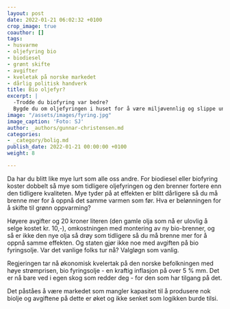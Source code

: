 ```yaml
---
layout: post
date: 2022-01-21 06:02:32 +0100
crop_image: true
coauthor: []
tags:
- husvarme
- oljefyring bio
- biodiesel
- grønt skifte
- avgifter
- kveletak på norske markedet
- dårlig politisk handverk
title: Bio oljefyr?
excerpt: |
  -Trodde du biofyring var bedre?
  Bygde du om oljefyringen i huset for å være miljøvennlig og slippe unna høye strømregninger?
image: "/assets/images/fyring.jpg"
image_caption: 'Foto: SJ'
author: _authors/gunnar-christensen.md
categories:
- _category/bolig.md
publish_date: 2022-01-21 00:00:00 +0100
weight: 8

---
```

Da har du blitt like mye lurt som alle oss andre. For biodiesel eller biofyring koster dobbelt så mye som tidligere oljefyringen og den brenner fortere enn den tidligere kvaliteten. Mye tyder på at effekten er blitt dårligere så du må brenne mer for å oppnå det samme varmen som før. Hva er belønningen for å skifte til grønn oppvarming?

Høyere avgifter og 20 kroner literen (den gamle olja som nå er ulovlig å selge kostet kr. 10,-), omkostningen med montering av ny bio-brenner, og så er ikke den nye olja så drøy som tidligere så du må brenne mer for å oppnå samme effekten. Og staten gjør ikke noe med avgiften på bio fyringsolje. Var det vanlige folks tur nå? Valgløgn som vanlig.

Regjeringen tar nå økonomisk kvelertak på den norske befolkningen med høye strømprisen, bio fyringsolje - en kraftig inflasjon på over 5 % mm. Det er nå bare ved i egen skog som redder deg - for den som har tilgang på det.

Det påståes å være markedet som mangler kapasitet til å produsere nok biolje og avgiftene på dette er øket og ikke senket som logikken burde tilsi.